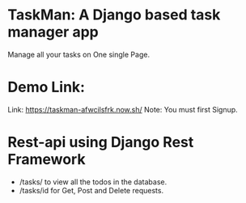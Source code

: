 # TaskMan: A Django based task manager app
Manage all your tasks on One single Page.
<br>
# Demo Link:
Link: https://taskman-afwcilsfrk.now.sh/
Note: You must first Signup.
<br>
# Rest-api using Django Rest Framework 
- /tasks/ to view all the todos in the database.
- /tasks/id for Get, Post and Delete requests.
